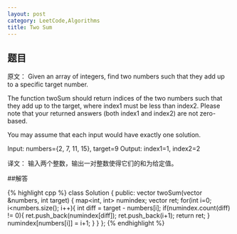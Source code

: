 ```yaml
---
layout: post
category: LeetCode,Algorithms
title: Two Sum 
---
```


## 题目

原文：
Given an array of integers, find two numbers such that they add up to a specific target number.

The function twoSum should return indices of the two numbers such that they add up to the target, where index1 must be less than index2. Please note that your returned answers (both index1 and index2) are not zero-based.

You may assume that each input would have exactly one solution.

Input: numbers={2, 7, 11, 15}, target=9
Output: index1=1, index2=2

译文：
输入两个整数，输出一对整数使得它们的和为给定值。

##解答

{% highlight cpp %}
class Solution {
public:
    vector<int> twoSum(vector<int> &numbers, int target) {
        map<int, int> numindex;
        vector<int> ret;
        for(int i=0; i<numbers.size(); i++){
            int diff = target - numbers[i];
            if(numindex.count(diff) != 0){
                ret.push_back(numindex[diff]);
                ret.push_back(i+1);
                return ret;
            }
            numindex[numbers[i]] = i+1;
        }
    }
};
{% endhighlight %}
